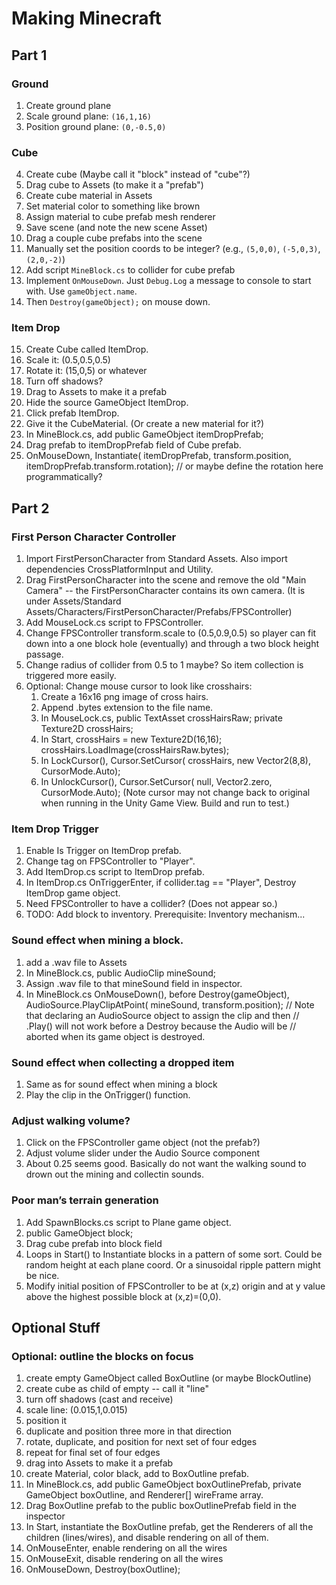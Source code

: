 
# Making Minecraft

## Part 1

### Ground

  1. Create ground plane
  2. Scale ground plane: `(16,1,16)`
  3. Position ground plane: `(0,-0.5,0)`

### Cube
  4. Create cube (Maybe call it "block" instead of "cube"?)
  5. Drag cube to Assets (to make it a "prefab")
  6. Create cube material in Assets
  7. Set material color to something like brown
  8. Assign material to cube prefab mesh renderer
  9. Save scene (and note the new scene Asset)
  10. Drag a couple cube prefabs into the scene
  11. Manually set the position coords to be integer? (e.g., `(5,0,0)`,
      `(-5,0,3)`, `(2,0,-2)`)
  12. Add script `MineBlock.cs` to collider for cube prefab
  13. Implement `OnMouseDown`. Just `Debug.Log` a message to console to start
      with. Use `gameObject.name`.
  14. Then `Destroy(gameObject);` on mouse down.

### Item Drop
  15. Create Cube called ItemDrop.
  16. Scale it: (0.5,0.5,0.5)
  17. Rotate it: (15,0,5) or whatever
  17. Turn off shadows?
  18. Drag to Assets to make it a prefab
  19. Hide the source GameObject ItemDrop.
  20. Click prefab ItemDrop.
  21. Give it the CubeMaterial. (Or create a new material for it?)
  22. In MineBlock.cs, add public GameObject itemDropPrefab;
  22. Drag prefab to itemDropPrefab field of Cube prefab.
  23. OnMouseDown, Instantiate( itemDropPrefab, transform.position,
      itemDropPrefab.transform.rotation); // or maybe define the rotation here
      programmatically?

## Part 2

### First Person Character Controller
  1. Import FirstPersonCharacter from Standard Assets. Also import dependencies
     CrossPlatformInput and Utility.
  2. Drag FirstPersonCharacter into the scene and remove the old "Main Camera"
     -- the FirstPersonCharacter contains its own camera. (It is under
     Assets/Standard
     Assets/Characters/FirstPersonCharacter/Prefabs/FPSController)
  3. Add MouseLock.cs script to FPSController.
  4. Change FPSController transform.scale to (0.5,0.9,0.5) so player can fit
     down into a one block hole (eventually) and through a two block height
     passage.
  5. Change radius of collider from 0.5 to 1 maybe? So item collection is
     triggered more easily.
  6. Optional: Change mouse cursor to look like crosshairs:
     1. Create a 16x16 png image of cross hairs.
     2. Append .bytes extension to the file name.
     3. In MouseLock.cs, public TextAsset crossHairsRaw; private Texture2D
        crossHairs;
     4. In Start, crossHairs = new Texture2D(16,16);
        crossHairs.LoadImage(crossHairsRaw.bytes);
     5. In LockCursor(), Cursor.SetCursor( crossHairs, new Vector2(8,8),
        CursorMode.Auto);
     6. In UnlockCursor(), Cursor.SetCursor( null, Vector2.zero,
        CursorMode.Auto); (Note cursor may not change back to original when
        running in the Unity Game View. Build and run to test.)

### Item Drop Trigger
  1. Enable Is Trigger on ItemDrop prefab.
  3. Change tag on FPSController to "Player".
  2. Add ItemDrop.cs script to ItemDrop prefab.
  4. In ItemDrop.cs OnTriggerEnter, if collider.tag == "Player", Destroy
     ItemDrop game object.
  4. Need FPSController to have a collider? (Does not appear so.)
  5. TODO: Add block to inventory. Prerequisite: Inventory mechanism...

### Sound effect when mining a block.
  1. add a .wav file to Assets
  2. In MineBlock.cs, public AudioClip mineSound;
  3. Assign .wav file to that mineSound field in inspector.
  4. In MineBlock.cs OnMouseDown(), before Destroy(gameObject),
     AudioSource.PlayClipAtPoint( mineSound, transform.position);
     // Note that declaring an AudioSource object to assign the clip and then
     // .Play() will not work before a Destroy because the Audio will be
     // aborted when its game object is destroyed.

### Sound effect when collecting a dropped item
  1. Same as for sound effect when mining a block
  2. Play the clip in the OnTrigger() function.

### Adjust walking volume?
  1. Click on the FPSController game object (not the prefab?)
  2. Adjust volume slider under the Audio Source component
  3. About 0.25 seems good. Basically do not want the walking sound to drown out
     the mining and collectin sounds.

### Poor man&rsquo;s terrain generation
  1. Add SpawnBlocks.cs script to Plane game object.
  2. public GameObject block;
  3. Drag cube prefab into block field
  4. Loops in Start() to Instantiate blocks in a pattern of some sort. Could be
     random height at each plane coord. Or a sinusoidal ripple pattern might be
     nice.
  5. Modify initial position of FPSController to be at (x,z) origin and at y
     value above the highest possible block at (x,z)=(0,0).

## Optional Stuff

### Optional: outline the blocks on focus
  1. create empty GameObject called BoxOutline (or maybe BlockOutline)
  2. create cube as child of empty -- call it "line"
  2. turn off shadows (cast and receive)
  3. scale line: (0.015,1,0.015)
  4. position it
  5. duplicate and position three more in that direction
  6. rotate, duplicate, and position for next set of four edges
  7. repeat for final set of four edges
  8. drag into Assets to make it a prefab
  9. create Material, color black, add to BoxOutline prefab.
  10. In MineBlock.cs, add public GameObject boxOutlinePrefab, private
      GameObject boxOutline, and Renderer[] wireFrame array.
  11. Drag BoxOutline prefab to the public boxOutlinePrefab field in the
      inspector
  12. In Start, instantiate the BoxOutline prefab, get the Renderers of all the
      children (lines/wires), and disable rendering on all of them.
  13. OnMouseEnter, enable rendering on all the wires
  14. OnMouseExit, disable rendering on all the wires
  15. OnMouseDown, Destroy(boxOutline);

